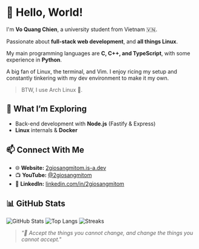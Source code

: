 # 👋 Hello, World!

I'm **Vo Quang Chien**, a university student from Vietnam 🇻🇳.

Passionate about **full-stack web development**, and **all things Linux**.

My main programming languages are **C, C++, and TypeScript**, with some experience in **Python**.

A big fan of Linux, the terminal, and Vim. I enjoy ricing my setup and constantly tinkering with my dev environment to make it my own.

> BTW, I use Arch Linux 🐧.

## 🧠 What I’m Exploring

- Back-end development with **Node.js** (Fastify & Express)
- **Linux** internals & **Docker**

## 📫 Connect With Me

- 🌐 **Website:** [2giosangmitom.is-a.dev](https://2giosangmitom.is-a.dev/)
- 📺 **YouTube:** [@2giosangmitom](https://www.youtube.com/@2giosangmitom)
- 💼 **LinkedIn:** [linkedin.com/in/2giosangmitom](https://www.linkedin.com/in/2giosangmitom/)

## 📊 GitHub Stats

![GitHub Stats](https://github-readme-stats.vercel.app/api?username=2giosangmitom&show_icons=true&theme=merko&hide_border=true&rank_icon=github)
![Top Langs](https://github-readme-stats.vercel.app/api/top-langs/?username=2giosangmitom&layout=compact&langs_count=10&theme=merko&hide_border=true&hide=vim%20script)
![Streaks](https://github-readme-streak-stats.herokuapp.com/?user=2giosangmitom&theme=merko&hide_border=true)

> _"🍜 Accept the things you cannot change, and change the things you cannot accept."_
